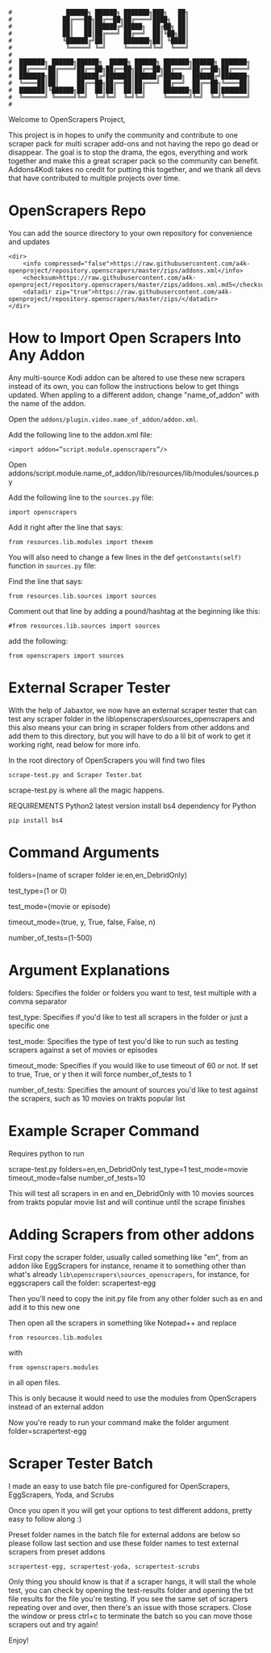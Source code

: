 ```
#               ██████╗ ██████╗ ███████╗███╗   ██╗                 
#              ██╔═══██╗██╔══██╗██╔════╝████╗  ██║                 
#              ██║   ██║██████╔╝█████╗  ██╔██╗ ██║                 
#              ██║   ██║██╔═══╝ ██╔══╝  ██║╚██╗██║                 
#              ╚██████╔╝██║     ███████╗██║ ╚████║                 
#               ╚═════╝ ╚═╝     ╚══════╝╚═╝  ╚═══╝                 
#                                                                  
#  ███████╗ ██████╗██████╗  █████╗ ██████╗ ███████╗██████╗ ███████╗
#  ██╔════╝██╔════╝██╔══██╗██╔══██╗██╔══██╗██╔════╝██╔══██╗██╔════╝
#  ███████╗██║     ██████╔╝███████║██████╔╝█████╗  ██████╔╝███████╗
#  ╚════██║██║     ██╔══██╗██╔══██║██╔═══╝ ██╔══╝  ██╔══██╗╚════██║
#  ███████║╚██████╗██║  ██║██║  ██║██║     ███████╗██║  ██║███████║
#  ╚══════╝ ╚═════╝╚═╝  ╚═╝╚═╝  ╚═╝╚═╝     ╚══════╝╚═╝  ╚═╝╚══════╝
#                                                                  
```

Welcome to OpenScrapers Project,

This project is in hopes to unify the community and contribute to one scraper pack for multi scraper add-ons and not
having the repo go dead or disappear. The goal is to stop the drama, the egos, everything and work together and make
this a great scraper pack so the community can benefit. Addons4Kodi takes no credit for putting this together, and we
thank all devs that have contributed to multiple projects over time.

# OpenScrapers Repo

You can add the source directory to your own repository for convenience and updates
```
<dir>
    <info compressed="false">https://raw.githubusercontent.com/a4k-openproject/repository.openscrapers/master/zips/addons.xml</info>
    <checksum>https://raw.githubusercontent.com/a4k-openproject/repository.openscrapers/master/zips/addons.xml.md5</checksum>
    <datadir zip="true">https://raw.githubusercontent.com/a4k-openproject/repository.openscrapers/master/zips/</datadir>
</dir>
```
# How to Import Open Scrapers Into Any Addon

Any multi-source Kodi addon can be altered to use these new scrapers instead of its own, you can follow the
instructions below to get things updated. When appling to a different addon, change "name_of_addon" with the name
of the addon.

Open the `addons/plugin.video.name_of_addon/addon.xml`.

Add the following line to the addon.xml file:

`<import addon=”script.module.openscrapers”/>`

Open addons/script.module.name_of_addon/lib/resources/lib/modules/sources.py

Add the following line to the `sources.py` file:

`import openscrapers`

Add it right after the line that says:

`from resources.lib.modules import thexem`

You will also need to change a few lines in the def `getConstants(self)` function in `sources.py` file:

Find the line that says:

`from resources.lib.sources import sources`

Comment out that line by adding a pound/hashtag at the beginning like this:

`#from resources.lib.sources import sources`

add the following:

`from openscrapers import sources`

# External Scraper Tester

With the help of Jabaxtor, we now have an external scraper tester that can test any scraper folder in
the lib\openscrapers\sources_openscrapers and this also means your can bring in scraper folders from other addons
and add them to this directory, but you will have to do a lil bit of work to get it working right, read below for more info.

In the root directory of OpenScrapers you will find two files

`scrape-test.py and Scraper Tester.bat`

scrape-test.py is where all the magic happens.

REQUIREMENTS
Python2 latest version
install bs4 dependency for Python

`pip install bs4`

# Command Arguments

folders=(name of scraper folder ie:en,en_DebridOnly)

test_type=(1 or 0)

test_mode=(movie or episode)

timeout_mode=(true, y, True, false, False, n)

number_of_tests=(1-500)

# Argument Explanations

folders: Specifies the folder or folders you want to test, test multiple with a comma separator

test_type: Specifies if you'd like to test all scrapers in the folder or just a specific one

test_mode: Specifies the type of test you'd like to run such as testing scrapers against a set of movies or episodes

timeout_mode: Specifies if you would like to use timeout of 60 or not. If set to true, True, or y then it will force number_of_tests to 1

number_of_tests: Specifies the amount of sources you'd like to test against the scrapers, such as 10 movies on trakts popular list

# Example Scraper Command

Requires python to run

scrape-test.py folders=en,en_DebridOnly test_type=1 test_mode=movie timeout_mode=false number_of_tests=10

This will test all scrapers in en and en_DebridOnly with 10 movies sources from trakts popular movie list
and will continue until the scrape finishes

# Adding Scrapers from other addons

First copy the scraper folder, usually called something like "en", from an addon like EggScrapers for instance,
rename it to something other than what's already `lib\openscrapers\sources_openscrapers`, for instance,
for eggscrapers call the folder: scrapertest-egg

Then you'll need to copy the init.py file from any other folder such as en and add it to this new one

Then open all the scrapers in something like Notepad++ and replace

`from resources.lib.modules`

with

`from openscrapers.modules`

in all open files.

This is only because it would need to use the modules from OpenScrapers instead of an external addon

Now you're ready to run your command make the folder argument folder=scrapertest-egg

# Scraper Tester Batch

I made an easy to use batch file pre-configured for OpenScrapers, EggScrapers, Yoda, and Scrubs

Once you open it you will get your options to test different addons, pretty easy to follow along :)

Preset folder names in the batch file for external addons are below so please follow last section and use these
folder names to test external scrapers from preset addons

`scrapertest-egg, scrapertest-yoda, scrapertest-scrubs`

Only thing you should know is that if a scraper hangs, it will stall the whole test, you can check by opening the
test-results folder and opening the txt file results for the file you're testing. If you see the same set of scrapers
repeating over and over, then there's an issue with those scrapers. Close the window or press ctrl+c to terminate
the batch so you can move those scrapers out and try again!

Enjoy!
